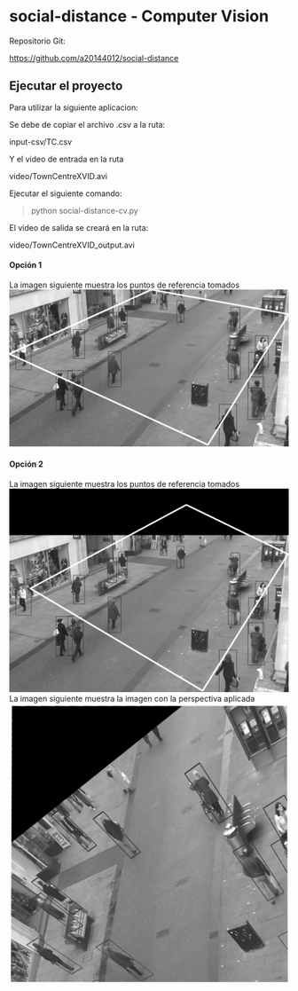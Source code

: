 # social-distance - Computer Vision

Repositorio Git:

https://github.com/a20144012/social-distance


## Ejecutar el proyecto

Para utilizar la siguiente aplicacion:

Se debe de copiar el archivo .csv a la ruta:

input-csv/TC.csv

Y el video de entrada en la ruta

video/TownCentreXVID.avi

Ejecutar el siguiente comando:

>python social-distance-cv.py

El video de salida se creará en la ruta:

video/TownCentreXVID_output.avi

#### Opción 1

La imagen siguiente muestra los puntos de referencia tomados
![mark4points](images/opt-1/image-LINES.jpg)


#### Opción 2

La imagen siguiente muestra los puntos de referencia tomados
![mark4points](images/opt-2/image-LINES.jpg)
La imagen siguiente muestra la imagen con la perspectiva aplicada
![mark4points](images/opt-2/image_OUT.jpg)
